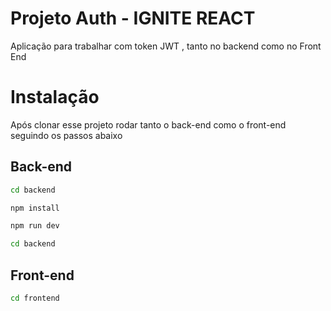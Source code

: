 # Projeto Auth - IGNITE REACT

Aplicação para trabalhar com token JWT , tanto no backend como no Front End

# Instalação

Após clonar esse projeto rodar tanto o back-end como o front-end seguindo os passos abaixo

## Back-end

```bash
cd backend
```

```bash
npm install
```

```bash
npm run dev
```

```bash
cd backend
```

## Front-end

```bash
cd frontend
```
